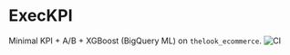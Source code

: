 # ExecKPI
Minimal KPI + A/B + XGBoost (BigQuery ML) on `thelook_ecommerce`.
![CI](https://github.com/mdgolammafuz/exec-kpi/actions/workflows/ci.yml/badge.svg)
